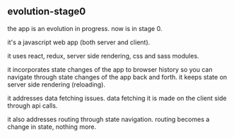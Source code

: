 ## evolution-stage0

the app is an evolution in progress. now is in stage 0.

it's a javascript web app (both server and client).

it uses react, redux, server side rendering, css and sass modules.

it incorporates state changes of the app to browser history so you can navigate through state changes of the app back and forth. it keeps state on server side rendering (reloading).

it addresses data fetching issues. data fetching it is made on the client side through api calls.

it also addresses routing through state navigation. routing becomes a change in state, nothing more.
